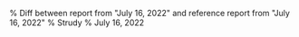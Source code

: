 % Diff between report from "July 16, 2022" and reference report from "July 16, 2022"
% Strudy
% July 16, 2022


